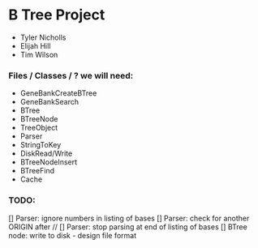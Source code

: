 # B Tree Project
* Tyler Nicholls
* Elijah Hill
* Tim Wilson


### Files / Classes / ? we will need:
* GeneBankCreateBTree
* GeneBankSearch
* BTree
* BTreeNode
* TreeObject
* Parser
* StringToKey
* DiskRead/Write
* BTreeNodeInsert
* BTreeFind
* Cache

### TODO:
[] Parser: ignore numbers in listing of bases
[] Parser: check for another ORIGIN after //
[] Parser: stop parsing at end of listing of bases 
[] BTree node: write to disk - design file format
